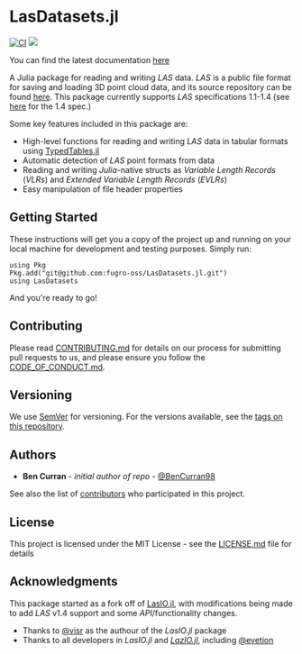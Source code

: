 # LasDatasets.jl 

[![CI](https://github.com/fugro-oss/LasDatasets.jl/actions/workflows/ci.yml/badge.svg?branch=main)](https://github.com/fugro-oss/LasDatasets.jl/actions/workflows/ci.yml)
[![](https://img.shields.io/badge/docs-latest-blue.svg)](https://fugro-oss.github.io/LasDatasets.jl/dev)

You can find the latest documentation [here](https://fugro-oss.github.io/LasDatasets.jl/dev/)

A Julia package for reading and writing *LAS* data. *LAS* is a public file format for saving and loading 3D point cloud data, and its source repository can be found [here](https://github.com/ASPRSorg/LAS). This package currently supports *LAS* specifications 1.1-1.4 (see [here](https://www.asprs.org/wp-content/uploads/2019/03/LAS_1_4_r14.pdf) for the 1.4 spec.)

Some key features included in this package are:
* High-level functions for reading and writing *LAS* data in tabular formats using [TypedTables.jl](https://github.com/JuliaData/TypedTables.jl)
* Automatic detection of *LAS* point formats from data
* Reading and writing *Julia*-native structs as *Variable Length Records* (*VLRs*) and *Extended Variable Length Records* (*EVLRs*)
* Easy manipulation of file header properties


## Getting Started

These instructions will get you a copy of the project up and running on your local machine for development and testing purposes. Simply run:

```
using Pkg
Pkg.add("git@github.com:fugro-oss/LasDatasets.jl.git")
using LasDatasets
```

And you're ready to go!

## Contributing

Please read [CONTRIBUTING.md](CONTRIBUTING.md) for details on our process for submitting pull requests to us, and please ensure
you follow the [CODE_OF_CONDUCT.md](CODE_OF_CONDUCT.md).

## Versioning

We use [SemVer](http://semver.org/) for versioning. For the versions available, see the [tags on this repository](https://github.com/fugro-oss/LasDatasets.jl/tags). 

## Authors

* **Ben Curran** - *initial author of repo* - [@BenCurran98](https://github.com/BenCurran98)

See also the list of [contributors](CONTRIBUTORS) who participated in this project.

## License

This project is licensed under the MIT License - see the [LICENSE.md](LICENSE.md) file for details

## Acknowledgments

This package started as a fork off of [LasIO.jl](https://github.com/visr/LasIO.jl), with modifications being made to add *LAS* v1.4 support and some *API*/functionality changes. 

* Thanks to [@visr](https://github.com/visr) as the authour of the *LasIO.jl* package
* Thanks to all developers in *LasIO.jl* and [*LazIO.jl*](https://github.com/evetion/LazIO.jl), including [@evetion](https://github.com/evetion)
